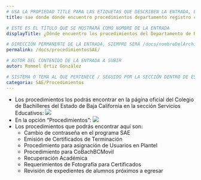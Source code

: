 ```yaml
---
# USA LA PROPIEDAD TITLE PARA LAS ETIQUETAS QUE DESCRIBEN LA ENTRADA, ÉSTAS SERÁ USADO EN LA BÚSQUEDA
title: sae donde dónde encuentro procedimientos departamento registro control escolar

# ESTE ES EL TÍTULO QUE SE MOSTRARÁ COMO NOMBRE DE LA ENTRADA
displayTitle: ¿Dónde encuentro los procedimientos del Departamento de Registro y Control Escolar?

# DIRECCIÓN PERMANENTE DE LA ENTRADA, SIEMPRE SERÁ /docs/nombreDelArchivo/
permalink: /docs/procedimientosSAE/

# AUTOR DEL CONTENIDO DE LA ENTRADA A SUBIR
autor: Rommel Ortiz González

# SISTEMA O TEMA AL QUE PERTENECE / SEGUIDO POR LA SECCIÓN DENTRO DE ESE SISTEMA O TEMA
categoria: SAE/Procedimientos
---
```


- Los procedimientos los podrás encontrar en la página oficial del Colegio de Bachilleres del Estado de Baja California en la sección Servicios Educativos:
![](/assets/img/docs/sae/procedimientosSAE-01.jpg)
- En la opción “Procedimientos”:
![](/assets/img/docs/sae/procedimientosSAE-02.jpg)
- Los procedimientos que podrás encontrar aquí son:
    - Cambio de contraseña en el programa SAE
    - Emisión de Certificados de Terminación
    - Procedimiento para asignación de Usuarios en Plantel
    - Procedimiento para CoBachBCMovil
    - Recuperación Académica
    - Requerimientos de Fotografía para Certificados
    - Revisión de expedientes de alumnos próximos a egresar
